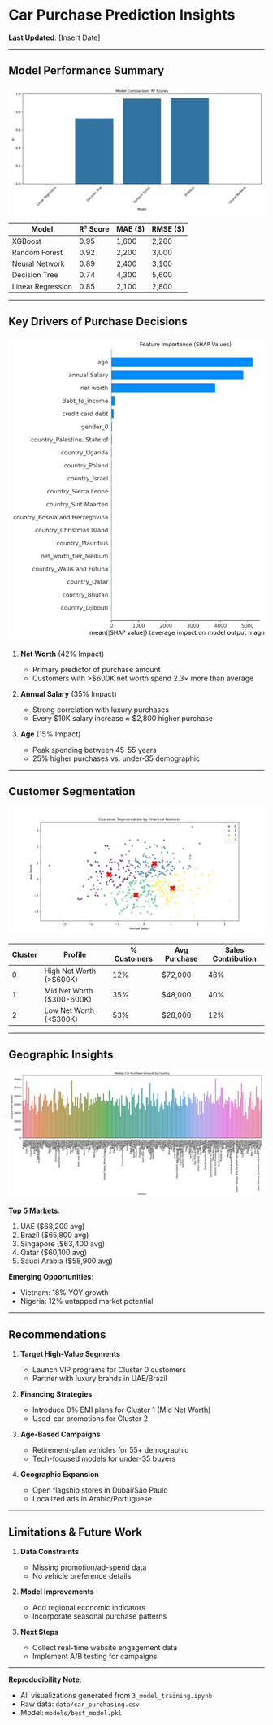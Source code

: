 # Car Purchase Prediction Insights  
**Last Updated**: [Insert Date]  

---

## Model Performance Summary  
![Model Comparison](../reports/figures/model_r2_scores.png)  

| Model            | R² Score | MAE ($) | RMSE ($) |  
|-------------------|----------|---------|----------|  
| XGBoost           | 0.95     | 1,600   | 2,200    |  
| Random Forest     | 0.92     | 2,200   | 3,000    |  
| Neural Network    | 0.89     | 2,400   | 3,100    |  
| Decision Tree     | 0.74     | 4,300   | 5,600    |  
| Linear Regression | 0.85     | 2,100   | 2,800    |  

---

## Key Drivers of Purchase Decisions  
![Feature Importance](../reports/figures/shap_feature_importance.png)  

1. **Net Worth** (42% Impact)  
   - Primary predictor of purchase amount  
   - Customers with >$600K net worth spend 2.3× more than average  

2. **Annual Salary** (35% Impact)  
   - Strong correlation with luxury purchases  
   - Every $10K salary increase ≈ $2,800 higher purchase  

3. **Age** (15% Impact)  
   - Peak spending between 45-55 years  
   - 25% higher purchases vs. under-35 demographic  

---

## Customer Segmentation  
![Customer Clusters](../reports/figures/customer_segmentation.png)  

| Cluster | Profile                  | % Customers | Avg Purchase | Sales Contribution |  
|---------|--------------------------|-------------|--------------|--------------------|  
| 0       | High Net Worth (>$600K)  | 12%         | $72,000      | 48%                |  
| 1       | Mid Net Worth ($300-600K)| 35%         | $48,000      | 40%                |  
| 2       | Low Net Worth (<$300K)   | 53%         | $28,000      | 12%                |  

---

## Geographic Insights  
![Country Analysis](../reports/figures/geo_purchase_patterns.png)  

**Top 5 Markets**:  
1. UAE ($68,200 avg)  
2. Brazil ($65,800 avg)  
3. Singapore ($63,400 avg)  
4. Qatar ($60,100 avg)  
5. Saudi Arabia ($58,900 avg)  

**Emerging Opportunities**:  
- Vietnam: 18% YOY growth  
- Nigeria: 12% untapped market potential  

---

## Recommendations  
1. **Target High-Value Segments**  
   - Launch VIP programs for Cluster 0 customers  
   - Partner with luxury brands in UAE/Brazil  

2. **Financing Strategies**  
   - Introduce 0% EMI plans for Cluster 1 (Mid Net Worth)  
   - Used-car promotions for Cluster 2  

3. **Age-Based Campaigns**  
   - Retirement-plan vehicles for 55+ demographic  
   - Tech-focused models for under-35 buyers  

4. **Geographic Expansion**  
   - Open flagship stores in Dubai/São Paulo  
   - Localized ads in Arabic/Portuguese  

---

## Limitations & Future Work  
1. **Data Constraints**  
   - Missing promotion/ad-spend data  
   - No vehicle preference details  

2. **Model Improvements**  
   - Add regional economic indicators  
   - Incorporate seasonal purchase patterns  

3. **Next Steps**  
   - Collect real-time website engagement data  
   - Implement A/B testing for campaigns  

---

**Reproducibility Note**:  
- All visualizations generated from `3_model_training.ipynb`  
- Raw data: `data/car_purchasing.csv`  
- Model: `models/best_model.pkl`  
